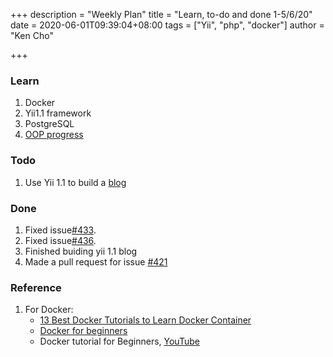 +++
description = "Weekly Plan"
title = "Learn, to-do and done 1-5/6/20"
date = 2020-06-01T09:39:04+08:00
tags = ["Yii", "php", "docker"]
author = "Ken Cho"

+++
### Learn
1. Docker
2. Yii1.1 framework 
3. PostgreSQL
4. [OOP progress](https://kencho51.github.io/oop/)

### Todo
1. Use Yii 1.1 to build a [blog](https://www.yiiframework.com/doc/blog/1.1/en/start.testdrive)
 

### Done
1. Fixed issue[#433](https://github.com/gigascience/gigadb-website/issues/433).  
2. Fixed issue[#436](https://github.com/gigascience/gigadb-website/pull/439).
3. Finished buiding yii 1.1 blog
4. Made a pull request for issue [#421](https://github.com/gigascience/gigadb-website/issues/421)

### Reference
1. For Docker:  
    - [13 Best Docker Tutorials to Learn Docker Container](https://tutorials.botsfloor.com/top-tutorials-to-learn-docker-to-run-distributed-applications-bce896e260ec)  
    - [Docker for beginners](https://docker-curriculum.com/)  
    - Docker tutorial for Beginners, [YouTube](https://www.youtube.com/watch?v=fqMOX6JJhGo)
